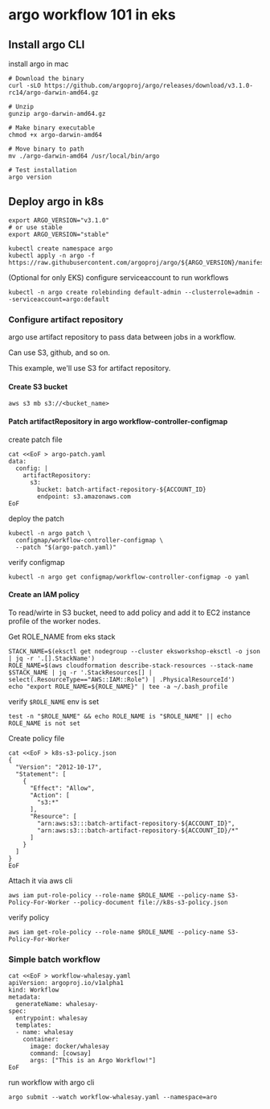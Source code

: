 # argo workflow 101 in eks


## Install argo CLI


install argo in mac

```
# Download the binary
curl -sLO https://github.com/argoproj/argo/releases/download/v3.1.0-rc14/argo-darwin-amd64.gz

# Unzip
gunzip argo-darwin-amd64.gz

# Make binary executable
chmod +x argo-darwin-amd64

# Move binary to path
mv ./argo-darwin-amd64 /usr/local/bin/argo

# Test installation
argo version
```

## Deploy argo in k8s

```
export ARGO_VERSION="v3.1.0"
# or use stable
export ARGO_VERSION="stable"

kubectl create namespace argo
kubectl apply -n argo -f https://raw.githubusercontent.com/argoproj/argo/${ARGO_VERSION}/manifests/install.yaml
```

(Optional for only EKS) configure serviceaccount to run workflows

```
kubectl -n argo create rolebinding default-admin --clusterrole=admin --serviceaccount=argo:default
```

### Configure artifact repository

argo use artifact repository to pass data between jobs in a workflow.

Can use S3, github, and so on.

This example, we'll use S3 for artifact repository.


#### Create S3 bucket

```
aws s3 mb s3://<bucket_name>
```

#### Patch artifactRepository in argo workflow-controller-configmap

create patch file

```
cat <<EoF > argo-patch.yaml
data:
  config: |
    artifactRepository:
      s3:
        bucket: batch-artifact-repository-${ACCOUNT_ID}
        endpoint: s3.amazonaws.com
EoF
```

deploy the patch

```
kubectl -n argo patch \
  configmap/workflow-controller-configmap \
  --patch "$(argo-patch.yaml)"
```

verify configmap

```
kubectl -n argo get configmap/workflow-controller-configmap -o yaml
```

#### Create an IAM policy

To read/wirte in S3 bucket, need to add policy and add it to EC2 instance profile of the worker nodes.


Get ROLE_NAME from eks stack

```
STACK_NAME=$(eksctl get nodegroup --cluster eksworkshop-eksctl -o json | jq -r '.[].StackName')
ROLE_NAME=$(aws cloudformation describe-stack-resources --stack-name $STACK_NAME | jq -r '.StackResources[] | select(.ResourceType=="AWS::IAM::Role") | .PhysicalResourceId')
echo "export ROLE_NAME=${ROLE_NAME}" | tee -a ~/.bash_profile
```

verify `$ROLE_NAME` env is set

```
test -n "$ROLE_NAME" && echo ROLE_NAME is "$ROLE_NAME" || echo ROLE_NAME is not set
```

Create policy file

```
cat <<EoF > k8s-s3-policy.json
{
  "Version": "2012-10-17",
  "Statement": [
    {
      "Effect": "Allow",
      "Action": [
        "s3:*"
      ],
      "Resource": [
        "arn:aws:s3:::batch-artifact-repository-${ACCOUNT_ID}",
        "arn:aws:s3:::batch-artifact-repository-${ACCOUNT_ID}/*"
      ]
    }
  ]
}
EoF
```

Attach it via aws cli

```
aws iam put-role-policy --role-name $ROLE_NAME --policy-name S3-Policy-For-Worker --policy-document file://k8s-s3-policy.json
```

verify policy

```
aws iam get-role-policy --role-name $ROLE_NAME --policy-name S3-Policy-For-Worker
```

### Simple batch workflow

```
cat <<EoF > workflow-whalesay.yaml
apiVersion: argoproj.io/v1alpha1
kind: Workflow
metadata:
  generateName: whalesay-
spec:
  entrypoint: whalesay
  templates:
  - name: whalesay
    container:
      image: docker/whalesay
      command: [cowsay]
      args: ["This is an Argo Workflow!"]
EoF
```

run workflow with argo cli

```
argo submit --watch workflow-whalesay.yaml --namespace=aro
```


